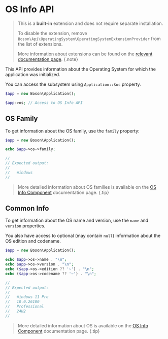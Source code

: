 # OS Info API

> This is a **built-in** extension and does not require separate installation.
>
> To disable the extension, remove `Boson\Api\OperatingSystem\OperatingSystemExtensionProvider`
> from the list of extensions.
>
> More information about extensions can be found on the [relevant documentation
> page](../03.application/application-extensions.md).
{.note}

This API provides information about the Operating System for which the
application was initialized.

You can access the subsystem using `Application::$os` property.

```php
$app = new Boson\Application();

$app->os; // Access to OS Info API
```

## OS Family

To get information about the OS family, use the `family` property:

```php
$app = new Boson\Application();

echo $app->os->family;

//
// Expected output:
//
//   Windows
//
```

> More detailed information about OS families is available on the 
> [OS Info Component](../07.components/os-info.md#os-families) 
> documentation page.
{.tip}

## Common Info

To get information about the OS name and version, use the `name` and `version` 
properties.

You also have access to optional (may contain `null`) information about 
the OS edition and codename.

```php
$app = new Boson\Application();

echo $app->os->name . "\n";
echo $app->os->version . "\n";
echo ($app->os->edition ?? '~') . "\n";
echo ($app->os->codename ?? '~') . "\n";

//
// Expected output:
//
//   Windows 11 Pro
//   10.0.26100
//   Professional
//   24H2
//
```

> More detailed information about OS is available on the
> [OS Info Component](../07.components/os-info.md#basic-detection)
> documentation page.
{.tip}